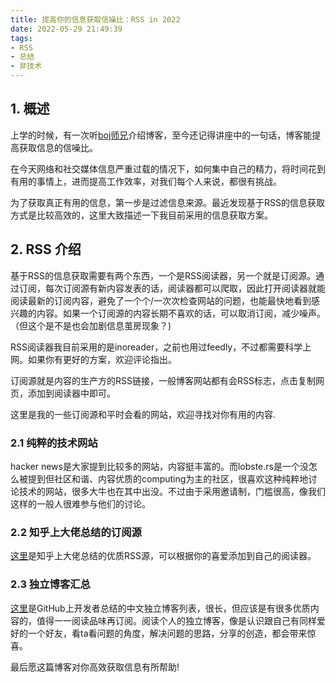 ```yaml
---
title: 提高你的信息获取信噪比：RSS in 2022
date: 2022-05-29 21:49:39
tags:
- RSS
- 总结
- 非技术
---
```

## 1. 概述
上学的时候，有一次听[boj师兄](https://ring0.me/whoami/)介绍博客，至今还记得讲座中的一句话，博客能提高获取信息的信噪比。

在今天网络和社交媒体信息严重过载的情况下，如何集中自己的精力，将时间花到有用的事情上，进而提高工作效率，对我们每个人来说，都很有挑战。

为了获取真正有用的信息，第一步是过滤信息来源。最近发现基于RSS的信息获取方式是比较高效的，这里大致描述一下我目前采用的信息获取方案。
<!--more-->

## 2. RSS 介绍
基于RSS的信息获取需要有两个东西，一个是RSS阅读器，另一个就是订阅源。通过订阅，每次订阅源有新内容发表的话，阅读器都可以爬取，因此打开阅读器就能阅读最新的订阅内容，避免了一个个/一次次检查网站的问题，也能最快地看到感兴趣的内容。如果一个订阅源的内容长期不喜欢的话，可以取消订阅，减少噪声。（但这个是不是也会加剧信息茧房现象？)

RSS阅读器我目前采用的是inoreader，之前也用过feedly，不过都需要科学上网。如果你有更好的方案，欢迎评论指出。

订阅源就是内容的生产方的RSS链接，一般博客网站都有会RSS标志，点击复制网页，添加到阅读器中即可。

这里是我的一些订阅源和平时会看的网站，欢迎寻找对你有用的内容.

### 2.1 纯粹的技术网站
hacker news是大家提到比较多的网站，内容挺丰富的。而lobste.rs是一个没怎么被提到但社区和谐、内容优质的computing为主的社区，很喜欢这种纯粹地讨论技术的网站，很多大牛也在其中出没。不过由于采用邀请制，门槛很高，像我们这样的一般人很难参与他们的讨论。

### 2.2 知乎上大佬总结的订阅源
[这里](https://zhuanlan.zhihu.com/p/472781319)是知乎上大佬总结的优质RSS源，可以根据你的喜爱添加到自己的阅读器。

### 2.3 独立博客汇总
[这里](https://github.com/timqian/chinese-independent-blogs)是GitHub上开发者总结的中文独立博客列表，很长，但应该是有很多优质内容的，值得一一阅读品味再订阅。阅读个人的独立博客，像是认识跟自己有同样爱好的一个好友，看ta看问题的角度，解决问题的思路，分享的创造，都会带来惊喜。

最后愿这篇博客对你高效获取信息有所帮助!
